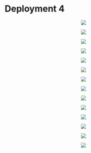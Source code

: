 # Deployment 4
<p align="center"><img src="./cpu1.PNG"></p>
<p align="center"><img src="./cpu_from_sysstat.PNG"></p>
<p align="center"><img src="./cpu_from_sysstat_during_build.PNG"></p>
<p align="center"><img src="./cpu_system.PNG"></p>
<p align="center"><img src="./cpu_user.PNG"></p>
<p align="center"><img src="./cw_alarm_set_up.PNG"></p>
<p align="center"><img src="./cw_setup.PNG"></p>
<p align="center"><img src="./disk_io.PNG"></p>
<p align="center"><img src="./dp4error.PNG"></p>
<p align="center"><img src="./jenkins_dev_build_4.PNG"></p>
<p align="center"><img src="./nginx_landingpage.PNG"></p>
<p align="center"><img src="./n_working_nginx.PNG"></p>
<p align="center"><img src="./t2_details.PNG"></p>
<p align="center"><img src="./working_nginx.PNG"></p>
